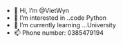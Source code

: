 - 👋 Hi, I’m @VietWyn 
- 👀 I’m interested in ..code Python
- 🌱 I’m currently learning ...University
- 📫 Phone number: 0385479194

<!---
VietWyn/VietWyn is a ✨ special ✨ repository because its `README.md` (this file) appears on your GitHub profile.
You can click the Preview link to take a look at your changes.
--->
